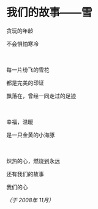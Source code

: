 # 我们的故事——雪

贪玩的年龄

不会惧怕寒冷

　

每一片纷飞的雪花

都是完美的印证

飘落在，曾经一同走过的足迹

　

幸福，温暖

是一只金黄的小海豚

　

炽热的心，燃烧到永远

还有我们的故事

我们的心

*（于 2008年 11月）*
